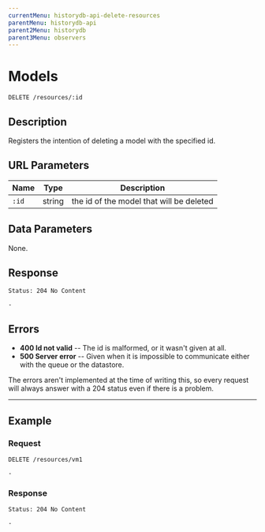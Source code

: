 ```yaml
---
currentMenu: historydb-api-delete-resources
parentMenu: historydb-api
parent2Menu: historydb
parent3Menu: observers
---
```


# Models

```
DELETE /resources/:id
```

## Description

Registers the intention of deleting a model with the specified id.

## URL Parameters

Name | Type | Description
--- | --- | ---
``:id`` | string | the id of the model that will be deleted

## Data Parameters

None.

## Response

```
Status: 204 No Content
```

```
-
```

## Errors

* **400 Id not valid** -- The id is malformed, or it wasn't given at all.
* **500 Server error** -- Given when it is impossible to communicate either with the queue or the datastore.

The errors aren't implemented at the time of writing this, so every request will always answer with a 204 status even if there is a problem.

***

## Example

### Request

```
DELETE /resources/vm1
```

```
-
```

### Response

```
Status: 204 No Content
```

```
-
```
